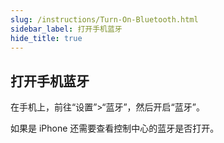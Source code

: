 ```yaml
---
slug: /instructions/Turn-On-Bluetooth.html
sidebar_label: 打开手机蓝牙
hide_title: true
---
```

## 打开手机蓝牙
在手机上，前往“设置”>“蓝牙”，然后开启“蓝牙”。

如果是 iPhone 还需要查看控制中心的蓝牙是否打开。